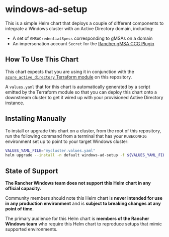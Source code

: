 # windows-ad-setup

This is a simple Helm chart that deploys a couple of different components to integrate a Windows cluster with an Active Directory domain, including:

- A set of `GMSACredentialSpecs` corresponding to gMSAs on a domain
- An impersonation account `Secret` for the [Rancher gMSA CCG Plugin](https://github.com/rancher/Rancher-Plugin-gMSA)

## How To Use This Chart

This chart expects that you are using it in conjunction with the [`azure_active_directory` Terraform module](../../terraform/azure_active_directory) on this repository.

A `values.yaml` that for this chart is automatically generated by a script emitted by the Terraform module so that you can deploy this chart onto a downstream cluster to get it wired up with your provisioned Active Directory instance.

## Installing Manually

To install or upgrade this chart on a cluster, from the root of this repository, run the following command from a terminal that has your `KUBECONFIG` environment set up to point to your target Windows cluster:

```bash
VALUES_YAML_FILE="mycluster.values.yaml"
helm upgrade --install -n default windows-ad-setup -f ${VALUES_YAML_FILE} ./charts/windows-ad-setup
```

## State of Support

**The Rancher Windows team does not support this Helm chart in any official capacity.**

Community members should note this Helm chart is **never intended for use in any production environment** and is **subject to breaking changes at any point of time**.

The primary audience for this Helm chart is **members of the Rancher Windows team** who require this Helm chart to reproduce setups that mimic supported environments.
